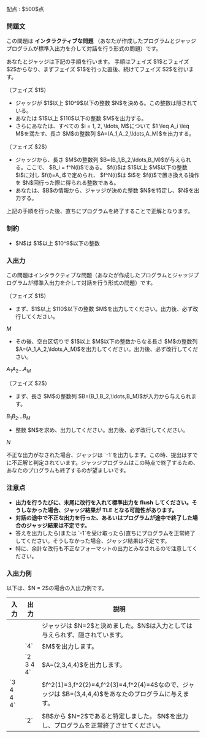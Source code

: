 
<div>

<span>

<span>

<p>
配点 : $500$点
</p>

<div>

<section>

### **問題文**

<p>
この問題は 
<strong>
インタラクティブな問題
</strong>
（あなたが作成したプログラムとジャッジプログラムが標準入出力を介して対話を行う形式の問題）です。
</p>

<p>
あなたとジャッジは下記の手順を行います。
手順はフェイズ $1$とフェイズ $2$からなり、まずフェイズ $1$を行った直後、続けてフェイズ $2$を行います。
</p>

<p>
（フェイズ $1$）
</p>

<ul>

<li>
ジャッジが $1$以上 $10^9$以下の整数 $N$を決める。この整数は隠されている。
</li>

<li>
あなたは $1$以上 $110$以下の整数 $M$を出力する。
</li>

<li>
さらにあなたは、すべての $i = 1, 2, \ldots, M$について $1 \leq A_i \leq M$を満たす、長さ $M$の整数列 $A=(A_1,A_2,\ldots,A_M)$を出力する。
</li>

</ul>

<p>
（フェイズ $2$）
</p>

<ul>

<li>
ジャッジから、長さ $M$の整数列 $B=(B_1,B_2,\ldots,B_M)$が与えられる。ここで、 $B_i = f^N(i)$である。 $f(i)$は $1$以上 $M$以下の整数 $i$に対し $f(i)=A_i$で定められ、 $f^N(i)$は $i$を $f(i)$で置き換える操作を $N$回行った際に得られる整数である。
</li>

<li>
あなたは、$B$の情報から、ジャッジが決めた整数 $N$を特定し、$N$を出力する。
</li>

</ul>

<p>
上記の手順を行った後、直ちにプログラムを終了することで正解となります。
</p>

</section>

</div>

<div>

<section>

### **制約**

<ul>

<li>
$N$は $1$以上 $10^9$以下の整数
</li>

</ul>

</section>

</div>

<div>

<section>

### **入出力**

<p>
この問題はインタラクティブな問題（あなたが作成したプログラムとジャッジプログラムが標準入出力を介して対話を行う形式の問題）です。
</p>

<p>
（フェイズ $1$）
</p>

<ul>

<li>
まず、$1$以上 $110$以下の整数 $M$を出力してください。出力後、必ず改行してください。
</li>

</ul>

<div>

$M$
</div>

<ul>

<li>
その後、空白区切りで $1$以上 $M$以下の整数からなる長さ $M$の整数列 $A=(A_1,A_2,\ldots,A_M)$を出力してください。出力後、必ず改行してください。
</li>

</ul>

<div>

$A_1$$A_2$$\ldots$$A_M$
</div>

<p>
（フェイズ $2$）
</p>

<ul>

<li>
まず、長さ $M$の整数列 $B=(B_1,B_2,\ldots,B_M)$が入力から与えられます。
</li>

</ul>

<div>

$B_1$$B_2$$\ldots$$B_M$
</div>

<ul>

<li>
整数 $N$を求め、出力してください。出力後、必ず改行してください。
</li>

</ul>

<div>

$N$
</div>

<p>
不正な出力がなされた場合、ジャッジは `-1`を出力します。この時、提出はすでに不正解と判定されています。ジャッジプログラムはこの時点で終了するため、あなたのプログラムも終了するのが望ましいです。
</p>

</section>

</div>

<div>

<section>

### **注意点**

<ul>

<li>

<span>

<strong>
出力を行うたびに、末尾に改行を入れて標準出力を flush してください。そうしなかった場合、ジャッジ結果が 
<span>
TLE
</span>
となる可能性があります。
</strong>

</span>

</li>

<li>

<strong>
対話の途中で不正な出力を行った、あるいはプログラムが途中で終了した場合のジャッジ結果は不定です。
</strong>

</li>

<li>
答えを出力したら(または `-1`を受け取ったら)直ちにプログラムを正常終了してください。そうしなかった場合、ジャッジ結果は不定です。
</li>

<li>
特に、余計な改行も不正なフォーマットの出力とみなされるので注意してください。
</li>

</ul>

</section>

</div>

<div>

<section>

### **入出力例**

<p>
以下は、$N = 2$の場合の入出力例です。
</p>

<table>

<thead>

<tr>

<th>
入力
</th>

<th>
出力
</th>

<th>
説明
</th>

</tr>

</thead>

<tbody>

<tr>

<td>

</td>

<td>

</td>

<td>
ジャッジは $N=2$と決めました。$N$は入力としては与えられず、隠されています。
</td>

</tr>

<tr>

<td>

</td>

<td>
`4`
</td>

<td>
$M$を出力します。
</td>

</tr>

<tr>

<td>

</td>

<td>
`2 3 4 4`
</td>

<td>
$A=(2,3,4,4)$を出力します。
</td>

</tr>

<tr>

</tr>

<tr>

<td>
`3 4 4 4`
</td>

<td>

</td>

<td>
$f^2(1)=3,f^2(2)=4,f^2(3)=4,f^2(4)=4$なので、ジャッジは $B=(3,4,4,4)$をあなたのプログラムに与えます。
</td>

</tr>

<tr>

<td>

</td>

<td>
`2`
</td>

<td>
$B$から $N=2$であると特定しました。 $N$を出力し、プログラムを正常終了させてください。
</td>

</tr>

<tr>

</tr>

</tbody>

</table>

</section>

</div>

</span>

</span>

</div>
